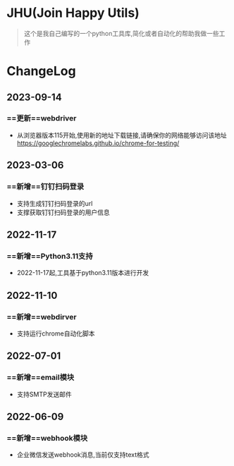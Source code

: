 # JHU(Join Happy Utils)
> 这个是我自己编写的一个python工具库,简化或者自动化的帮助我做一些工作

# ChangeLog
## 2023-09-14
### ==更新==webdriver
- 从浏览器版本115开始,使用新的地址下载链接,请确保你的网络能够访问该地址 https://googlechromelabs.github.io/chrome-for-testing/

## 2023-03-06
### ==新增==钉钉扫码登录
- 支持生成钉钉扫码登录的url
- 支撑获取钉钉扫码登录的用户信息

## 2022-11-17
### ==新增==Python3.11支持
- 2022-11-17起,工具基于python3.11版本进行开发

## 2022-11-10
### ==新增==webdirver
- 支持运行chrome自动化脚本
 
## 2022-07-01
### ==新增==email模块
- 支持SMTP发送邮件

## 2022-06-09
### ==新增==webhook模块
- 企业微信发送webhook消息,当前仅支持text格式
